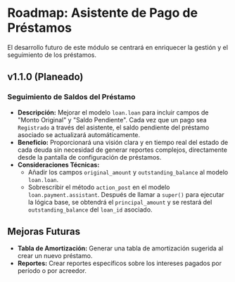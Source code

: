 # Roadmap: Asistente de Pago de Préstamos

El desarrollo futuro de este módulo se centrará en enriquecer la gestión y el seguimiento de los préstamos.

## v1.1.0 (Planeado)

### Seguimiento de Saldos del Préstamo

* **Descripción:** Mejorar el modelo `loan.loan` para incluir campos de "Monto Original" y "Saldo Pendiente". Cada vez que un pago sea `Registrado` a través del asistente, el saldo pendiente del préstamo asociado se actualizará automáticamente.
* **Beneficio:** Proporcionará una visión clara y en tiempo real del estado de cada deuda sin necesidad de generar reportes complejos, directamente desde la pantalla de configuración de préstamos.
* **Consideraciones Técnicas:**
  * Añadir los campos `original_amount` y `outstanding_balance` al modelo `loan.loan`.
  * Sobrescribir el método `action_post` en el modelo `loan.payment.assistant`. Después de llamar a `super()` para ejecutar la lógica base, se obtendrá el `principal_amount` y se restará del `outstanding_balance` del `loan_id` asociado.

## Mejoras Futuras

* **Tabla de Amortización:** Generar una tabla de amortización sugerida al crear un nuevo préstamo.
* **Reportes:** Crear reportes específicos sobre los intereses pagados por período o por acreedor.
